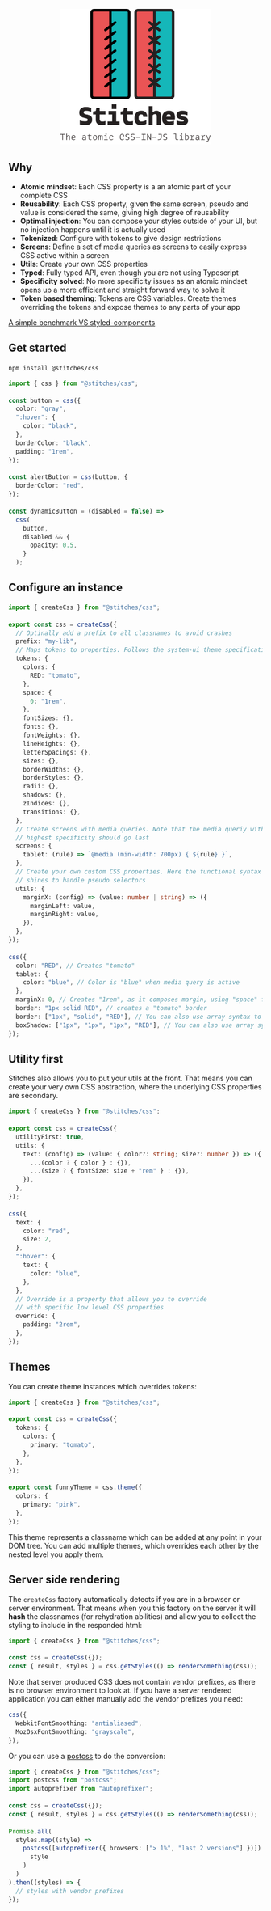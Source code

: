 <p align="center">
  <img width="300" src="../../stitches.png">
</p>

## Why

- **Atomic mindset**: Each CSS property is a an atomic part of your complete CSS
- **Reusability**: Each CSS property, given the same screen, pseudo and value is considered the same, giving high degree of reusability
- **Optimal injection**: You can compose your styles outside of your UI, but no injection happens until it is actually used
- **Tokenized**: Configure with tokens to give design restrictions
- **Screens**: Define a set of media queries as screens to easily express CSS active within a screen
- **Utils**: Create your own CSS properties
- **Typed**: Fully typed API, even though you are not using Typescript
- **Specificity solved**: No more specificity issues as an atomic mindset opens up a more efficient and straight forward way to solve it
- **Token based theming**: Tokens are CSS variables. Create themes overriding the tokens and expose themes to any parts of your app

[A simple benchmark VS styled-components](https://codesandbox.io/s/benchmark-stitches-vs-styled-components-xi7qh?file=/src/App.js)

## Get started

`npm install @stitches/css`

```ts
import { css } from "@stitches/css";

const button = css({
  color: "gray",
  ":hover": {
    color: "black",
  },
  borderColor: "black",
  padding: "1rem",
});

const alertButton = css(button, {
  borderColor: "red",
});

const dynamicButton = (disabled = false) =>
  css(
    button,
    disabled && {
      opacity: 0.5,
    }
  );
```

## Configure an instance

```ts
import { createCss } from "@stitches/css";

export const css = createCss({
  // Optinally add a prefix to all classnames to avoid crashes
  prefix: "my-lib",
  // Maps tokens to properties. Follows the system-ui theme specification: https://system-ui.com/theme
  tokens: {
    colors: {
      RED: "tomato",
    },
    space: {
      0: "1rem",
    },
    fontSizes: {},
    fonts: {},
    fontWeights: {},
    lineHeights: {},
    letterSpacings: {},
    sizes: {},
    borderWidths: {},
    borderStyles: {},
    radii: {},
    shadows: {},
    zIndices: {},
    transitions: {},
  },
  // Create screens with media queries. Note that the media queriy with the
  // highest specificity should go last
  screens: {
    tablet: (rule) => `@media (min-width: 700px) { ${rule} }`,
  },
  // Create your own custom CSS properties. Here the functional syntax
  // shines to handle pseudo selectors
  utils: {
    marginX: (config) => (value: number | string) => ({
      marginLeft: value,
      marginRight: value,
    }),
  },
});

css({
  color: "RED", // Creates "tomato"
  tablet: {
    color: "blue", // Color is "blue" when media query is active
  },
  marginX: 0, // Creates "1rem", as it composes margin, using "space" from tokens
  border: "1px solid RED", // creates a "tomato" border
  border: ["1px", "solid", "RED"], // You can also use array syntax to get typing
  boxShadow: ["1px", "1px", "1px", "RED"], // You can also use array syntax with shadow
});
```

## Utility first

Stitches also allows you to put your utils at the front. That means you can create your very own CSS abstraction, where the underlying CSS properties are secondary.

```ts
import { createCss } from "@stitches/css";

export const css = createCss({
  utilityFirst: true,
  utils: {
    text: (config) => (value: { color?: string; size?: number }) => ({
      ...(color ? { color } : {}),
      ...(size ? { fontSize: size + "rem" } : {}),
    }),
  },
});

css({
  text: {
    color: "red",
    size: 2,
  },
  ":hover": {
    text: {
      color: "blue",
    },
  },
  // Override is a property that allows you to override
  // with specific low level CSS properties
  override: {
    padding: "2rem",
  },
});
```

## Themes

You can create theme instances which overrides tokens:

```ts
import { createCss } from "@stitches/css";

export const css = createCss({
  tokens: {
    colors: {
      primary: "tomato",
    },
  },
});

export const funnyTheme = css.theme({
  colors: {
    primary: "pink",
  },
});
```

This theme represents a classname which can be added at any point in your DOM tree. You can add multiple themes, which overrides each other by the nested level you apply them.

## Server side rendering

The `createCss` factory automatically detects if you are in a browser or server environment. That means when you this factory on the server it will **hash** the classnames (for rehydration abilities) and allow you to collect the styling to include in the responded html:

```ts
import { createCss } from "@stitches/css";

const css = createCss({});
const { result, styles } = css.getStyles(() => renderSomething(css));
```

Note that server produced CSS does not contain vendor prefixes, as there is no browser environment to look at. If you have a server rendered application you can either manually add the vendor prefixes you need:

```ts
css({
  WebkitFontSmoothing: "antialiased",
  MozOsxFontSmoothing: "grayscale",
});
```

Or you can use a [postcss](https://www.npmjs.com/package/postcss) to do the conversion:

```ts
import { createCss } from "@stitches/css";
import postcss from "postcss";
import autoprefixer from "autoprefixer";

const css = createCss({});
const { result, styles } = css.getStyles(() => renderSomething(css));

Promise.all(
  styles.map((style) =>
    postcss([autoprefixer({ browsers: ["> 1%", "last 2 versions"] })]).process(
      style
    )
  )
).then((styles) => {
  // styles with vendor prefixes
});
```
